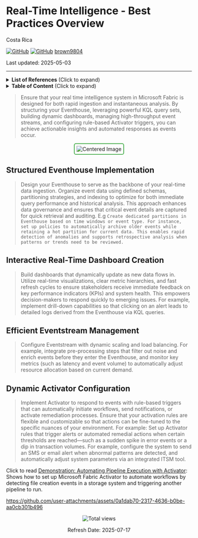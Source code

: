 # Real-Time Intelligence - Best Practices Overview

Costa Rica

[![GitHub](https://badgen.net/badge/icon/github?icon=github&label)](https://github.com)
[![GitHub](https://img.shields.io/badge/--181717?logo=github&logoColor=ffffff)](https://github.com/)
[brown9804](https://github.com/brown9804)

Last updated: 2025-05-03

----------

<details>
<summary><b>List of References</b> (Click to expand)</summary>

- [Real-Time Intelligence documentation in Microsoft Fabric](https://learn.microsoft.com/en-us/fabric/real-time-intelligence/)
- [What is Real-Time Intelligence?](https://learn.microsoft.com/en-us/fabric/real-time-intelligence/overview)
- [Implement medallion architecture in Real-Time Intelligence](https://learn.microsoft.com/en-us/fabric/real-time-intelligence/architecture-medallion)

</details>

<details>
<summary><b>Table of Content</b> (Click to expand)</summary>

- [Structured Eventhouse Implementation](#structured-eventhouse-implementation)
- [Interactive Real-Time Dashboard Creation](#interactive-real-time-dashboard-creation)
- [Efficient Eventstream Management](#efficient-eventstream-management)
- [Dynamic Activator Configuration](#dynamic-activator-configuration)

</details>

> Ensure that your real time intelligence system in Microsoft Fabric is designed for both rapid ingestion and instantaneous analysis. By structuring your Eventhouse, leveraging powerful KQL query sets, building dynamic dashboards, managing high-throughput event streams, and configuring rule-based Activator triggers, you can achieve actionable insights and automated responses as events occur.

<div align="center">
  <img src="https://github.com/user-attachments/assets/708fcd7b-4315-4f88-a149-d2c0824ee08f" alt="Centered Image" style="border: 2px solid #4CAF50; border-radius: 5px; padding: 5px;"/>
</div>

## Structured Eventhouse Implementation 

> Design your Eventhouse to serve as the backbone of your real-time data ingestion. Organize event data using defined schemas, partitioning strategies, and indexing to optimize for both immediate query performance and historical analysis. This approach enhances data governance and ensures that critical event details are captured for quick retrieval and auditing. E.g `Create dedicated partitions in Eventhouse based on time windows or event type. For instance, set up policies to automatically archive older events while retaining a hot partition for current data. This enables rapid detection of anomalies and supports retrospective analysis when patterns or trends need to be reviewed.`

## Interactive Real-Time Dashboard Creation 

> Build dashboards that dynamically update as new data flows in. Utilize real-time visualizations, clear metric hierarchies, and fast refresh cycles to ensure stakeholders receive immediate feedback on key performance indicators (KPIs) and system health. This empowers decision-makers to respond quickly to emerging issues. For example, implement drill-down capabilities so that clicking on an alert leads to detailed logs derived from the Eventhouse via KQL queries.

## Efficient Eventstream Management

> Configure Eventstream with dynamic scaling and load balancing. For example, integrate pre-processing steps that filter out noise and enrich events before they enter the Eventhouse, and monitor key metrics (such as latency and event volume) to automatically adjust resource allocation based on current demand.
                                         
## Dynamic Activator Configuration

> Implement Activator to respond to events with rule-based triggers that can automatically initiate workflows, send notifications, or activate remediation processes. Ensure that your activation rules are flexible and customizable so that actions can be fine-tuned to the specific nuances of your environment. For example: Set up Activator rules that trigger alerts or automated remedial actions when certain thresholds are reached—such as a sudden spike in error events or a dip in transaction volumes. For example, configure the system to send an SMS or email alert when abnormal patterns are detected, and automatically adjust system parameters via an integrated ITSM tool.

Click to read [Demonstration: Automating Pipeline Execution with Activator](./FabricActivatorRulePipeline): Shows how to set up Microsoft Fabric Activator to automate workflows by detecting file creation events in a storage system and triggering another pipeline to run.

   <https://github.com/user-attachments/assets/0a1dab70-2317-4636-b0be-aa0cb301b496>

<!-- START BADGE -->
<div align="center">
  <img src="https://img.shields.io/badge/Total%20views-63-limegreen" alt="Total views">
  <p>Refresh Date: 2025-07-17</p>
</div>
<!-- END BADGE -->
